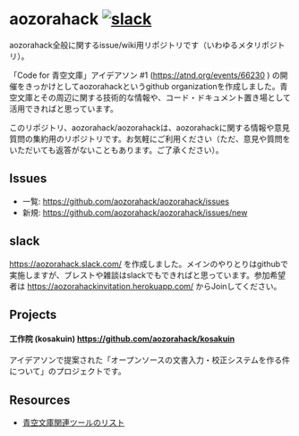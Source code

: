 # aozorahack [![slack](https://aozorahackinvitation.herokuapp.com/badge.svg)](https://aozorahackinvitation.herokuapp.com)

aozorahack全般に関するissue/wiki用リポジトリです（いわゆるメタリポジトリ）。

「Code for 青空文庫」アイデアソン #1 (https://atnd.org/events/66230 ) の開催をきっかけとしてaozorahackというgithub organizationを作成しました。青空文庫とその周辺に関する技術的な情報や、コード・ドキュメント置き場として活用できればと思っています。

このリポジトリ、aozorahack/aozorahackは、aozorahackに関する情報や意見質問の集約用のリポジトリです。お気軽にご利用ください（ただ、意見や質問をいただいても返答がないこともあります。ご了承ください）。

## Issues

- 一覧: https://github.com/aozorahack/aozorahack/issues
- 新規: https://github.com/aozorahack/aozorahack/issues/new

## slack

https://aozorahack.slack.com/ を作成しました。メインのやりとりはgithubで実施しますが、ブレストや雑談はslackでもできればと思っています。参加希望者は https://aozorahackinvitation.herokuapp.com/ からJoinしてください。
## Projects

#### 工作院 (kosakuin) https://github.com/aozorahack/kosakuin

アイデアソンで提案された「オープンソースの文書入力・校正システムを作る件について」のプロジェクトです。

## Resources

- [青空文庫関連ツールのリスト](tools.md)
